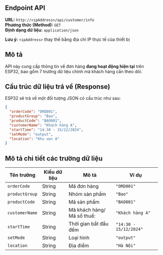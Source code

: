 ## Endpoint API

**URL:** `http://<ipAddress>/api/customer/info`  
**Phương thức (Method):** `GET`  
**Định dạng dữ liệu:** `application/json`

**Lưu ý:** `<ipAddress>` thay thế bằng địa chỉ IP thực tế của thiết bị

## Mô tả

API này cung cấp thông tin về đơn hàng **đang hoạt động hiện tại** trên ESP32, bao gồm 7 trường dữ liệu chính mà khách hàng cần theo dõi.

## Cấu trúc dữ liệu trả về (Response)

ESP32 sẽ trả về một đối tượng JSON có cấu trúc như sau:

```json
{
  "orderCode": "ORD001",
  "productGroup": "Bao",
  "productCode": "BAO001",
  "customerName": "Khách hàng A",
  "startTime": "14:30 - 15/12/2024",
  "setMode": "output",
  "location": "Khu vực A"
}
```

## Mô tả chi tiết các trường dữ liệu

| Tên trường | Kiểu dữ liệu | Mô tả | Ví dụ |
|------------|---------------|-------|--------|
| `orderCode` | String | Mã đơn hàng | `"ORD001"` |
| `productGroup` | String | Nhóm sản phẩm | `"Bao"` |
| `productCode` | String | Mã sản phẩm | `"BAO001"` |
| `customerName` | String | Mã khách hàng/ Mã số thuế: | `"Khách hàng A"` |
| `startTime` | String | Thời gian bắt đầu đếm| `"14:30 - 15/12/2024"` |
| `setMode` | String | Loại hình  | `"output"` |
| `location` | String | Địa điểm | `"Hà Nội"` |
